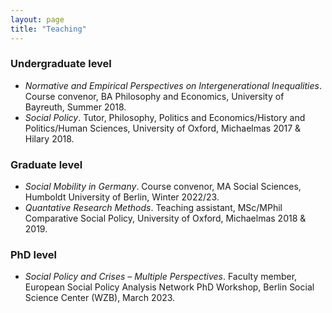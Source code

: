 ```yaml
---
layout: page
title: "Teaching"
---
```


### Undergraduate level

- *Normative and Empirical Perspectives on Intergenerational Inequalities*. Course convenor, BA Philosophy and Economics, University of Bayreuth, Summer 2018.
- *Social Policy*. Tutor, Philosophy, Politics and Economics/History and Politics/Human Sciences, University of Oxford, Michaelmas 2017 & Hilary 2018.

### Graduate level

- *Social Mobility in Germany*. Course convenor, MA Social Sciences, Humboldt University of Berlin, Winter 2022/23.
- *Quantative Research Methods*. Teaching assistant, MSc/MPhil Comparative Social Policy, University of Oxford, Michaelmas 2018 & 2019.

### PhD level

- *Social Policy and Crises – Multiple Perspectives*. Faculty member, European Social Policy Analysis Network 
PhD Workshop, Berlin Social Science Center (WZB), March 2023.
